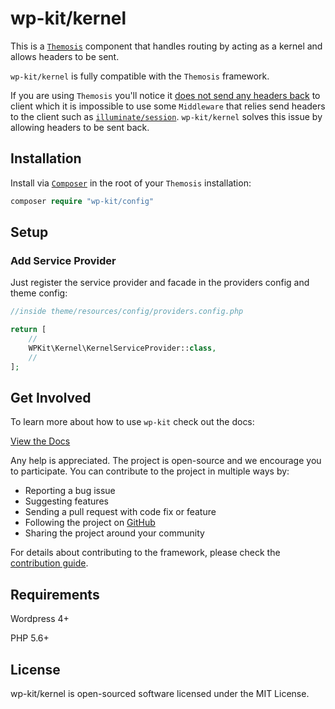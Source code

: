 # wp-kit/kernel

This is a [```Themosis```](http://framework.themosis.com/) component that handles routing by acting as a kernel and allows headers to be sent.

```wp-kit/kernel``` is fully compatible with the ```Themosis``` framework. 

If you are using ```Themosis``` you'll notice it [does not send any headers back](https://github.com/themosis/framework/blob/master/themosis.php#L296) to client which it is impossible to use some ```Middleware``` that relies send headers to the client such as [```illuminate/session```](https://github.com/illuminate/session). ```wp-kit/kernel``` solves this issue by allowing headers to be sent back.

## Installation


Install via [```Composer```](https://getcomposer.org/) in the root of your ```Themosis``` installation:


```php
composer require "wp-kit/config"
```

## Setup

### Add Service Provider

Just register the service provider and facade in the providers config and theme config:

```php
//inside theme/resources/config/providers.config.php

return [
    //
    WPKit\Kernel\KernelServiceProvider::class,
    //
];
```

## Get Involved

To learn more about how to use ```wp-kit``` check out the docs:

[View the Docs](https://github.com/wp-kit/theme/tree/docs/README.md)

Any help is appreciated. The project is open-source and we encourage you to participate. You can contribute to the project in multiple ways by:

- Reporting a bug issue
- Suggesting features
- Sending a pull request with code fix or feature
- Following the project on [GitHub](https://github.com/wp-kit)
- Sharing the project around your community

For details about contributing to the framework, please check the [contribution guide](https://github.com/wp-kit/theme/tree/docs/Contributing.md).

## Requirements

Wordpress 4+

PHP 5.6+

## License

wp-kit/kernel is open-sourced software licensed under the MIT License.

